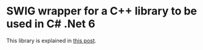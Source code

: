 # SWIG wrapper for a C++ library to be used in C# .Net 6

This library is explained in [this post]().